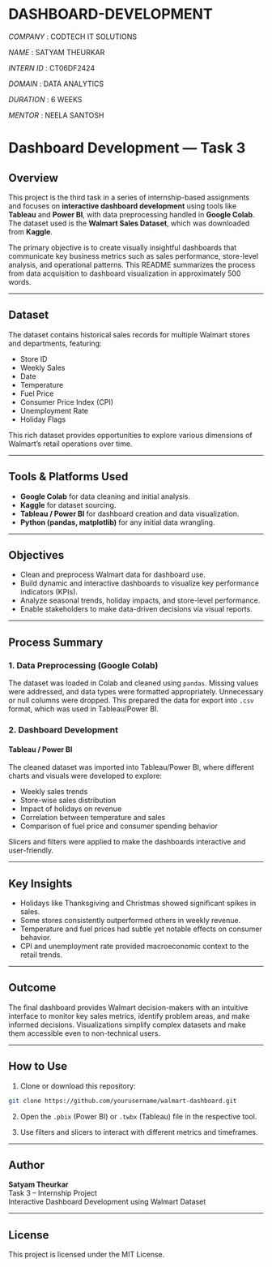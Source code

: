 # DASHBOARD-DEVELOPMENT

*COMPANY* : CODTECH IT SOLUTIONS

*NAME* : SATYAM THEURKAR

*INTERN ID* : CT06DF2424

*DOMAIN* : DATA ANALYTICS

*DURATION* : 6 WEEKS

*MENTOR* : NEELA SANTOSH

# Dashboard Development — Task 3

## Overview

This project is the third task in a series of internship-based assignments and focuses on **interactive dashboard development** using tools like **Tableau** and **Power BI**, with data preprocessing handled in **Google Colab**. The dataset used is the **Walmart Sales Dataset**, which was downloaded from **Kaggle**.

The primary objective is to create visually insightful dashboards that communicate key business metrics such as sales performance, store-level analysis, and operational patterns. This README summarizes the process from data acquisition to dashboard visualization in approximately 500 words.

---

## Dataset

The dataset contains historical sales records for multiple Walmart stores and departments, featuring:
- Store ID
- Weekly Sales
- Date
- Temperature
- Fuel Price
- Consumer Price Index (CPI)
- Unemployment Rate
- Holiday Flags

This rich dataset provides opportunities to explore various dimensions of Walmart’s retail operations over time.

---

## Tools & Platforms Used

- **Google Colab** for data cleaning and initial analysis.
- **Kaggle** for dataset sourcing.
- **Tableau / Power BI** for dashboard creation and data visualization.
- **Python (pandas, matplotlib)** for any initial data wrangling.

---

## Objectives

- Clean and preprocess Walmart data for dashboard use.
- Build dynamic and interactive dashboards to visualize key performance indicators (KPIs).
- Analyze seasonal trends, holiday impacts, and store-level performance.
- Enable stakeholders to make data-driven decisions via visual reports.

---

## Process Summary

### 1. Data Preprocessing (Google Colab)
The dataset was loaded in Colab and cleaned using `pandas`. Missing values were addressed, and data types were formatted appropriately. Unnecessary or null columns were dropped. This prepared the data for export into `.csv` format, which was used in Tableau/Power BI.

### 2. Dashboard Development
#### Tableau / Power BI
The cleaned dataset was imported into Tableau/Power BI, where different charts and visuals were developed to explore:
- Weekly sales trends
- Store-wise sales distribution
- Impact of holidays on revenue
- Correlation between temperature and sales
- Comparison of fuel price and consumer spending behavior

Slicers and filters were applied to make the dashboards interactive and user-friendly.

---

## Key Insights

- Holidays like Thanksgiving and Christmas showed significant spikes in sales.
- Some stores consistently outperformed others in weekly revenue.
- Temperature and fuel prices had subtle yet notable effects on consumer behavior.
- CPI and unemployment rate provided macroeconomic context to the retail trends.

---

## Outcome

The final dashboard provides Walmart decision-makers with an intuitive interface to monitor key sales metrics, identify problem areas, and make informed decisions. Visualizations simplify complex datasets and make them accessible even to non-technical users.

---

## How to Use

1. Clone or download this repository:
```bash
git clone https://github.com/yourusername/walmart-dashboard.git
```

2. Open the `.pbix` (Power BI) or `.twbx` (Tableau) file in the respective tool.

3. Use filters and slicers to interact with different metrics and timeframes.

---

## Author

**Satyam Theurkar**  
Task 3 – Internship Project  
Interactive Dashboard Development using Walmart Dataset

---

## License

This project is licensed under the MIT License.

